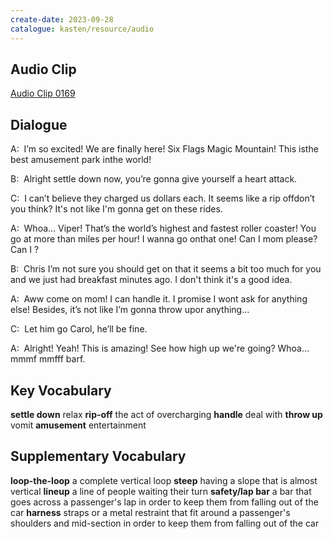 ```yaml
---
create-date: 2023-09-28
catalogue: kasten/resource/audio
---
```


## Audio Clip
[Audio Clip 0169](https://archive.org/download/englishpod_all/englishpod_0169dg.mp3)

## Dialogue
A:  I’m so excited! We are finally here! Six Flags Magic Mountain! This isthe best amusement park inthe world! 

B:  Alright settle down now, you’re gonna give yourself a heart attack. 

C:  I can’t believe they charged us dollars each. It seems like a rip offdon’t you think? It's not like I'm gonna get on these rides. 

A:  Whoa… Viper! That’s the world’s highest and fastest roller coaster! You go at more than  miles per hour!  I wanna go onthat one! Can I mom please? Can I ? 

B:  Chris I’m not sure you should get on that it seems a bit too much for you and we just had breakfast minutes ago. I don't think it's a good idea. 

A:  Aww come on mom! I can handle it. I promise I wont ask for anything else! Besides, it’s not like I’m gonna throw upor anything… 

C:  Let him go Carol, he’ll be fine. 

A:  Alright! Yeah! This is amazing! See how high up we're going? Whoa… mmmf mmfff barf. 

## Key Vocabulary
**settle down**      relax
**rip-off**          the act of overcharging
**handle**           deal with
**throw up**         vomit
**amusement**        entertainment

## Supplementary Vocabulary
**loop-the-loop**       a complete vertical loop
**steep**               having a slope that is almost vertical
**lineup**              a line of people waiting their turn
**safety/lap bar**      a bar that goes across a passenger's lap in order to keep them from falling out of the car
**harness**             straps or a metal restraint that fit around a passenger's shoulders and mid-section in order to keep them from falling out of the car
